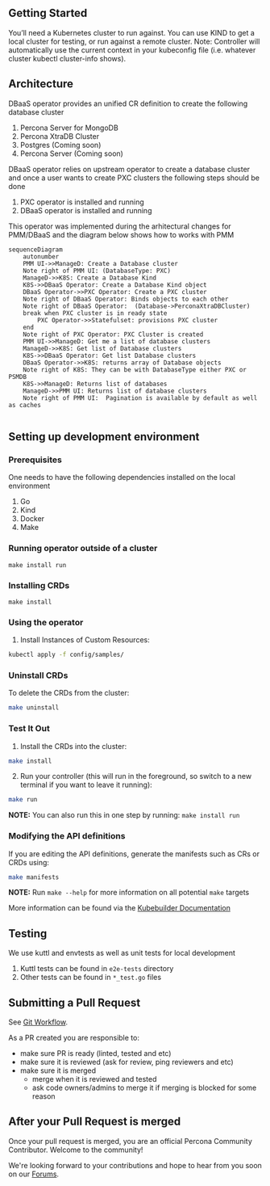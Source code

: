 ## Getting Started
You’ll need a Kubernetes cluster to run against. You can use KIND to get a local cluster for testing, or run against a remote cluster. Note: Controller will automatically use the current context in your kubeconfig file (i.e. whatever cluster kubectl cluster-info shows).

## Architecture 

DBaaS operator provides an unified CR definition to create the following database cluster

1. Percona Server for MongoDB
2. Percona XtraDB Cluster
3. Postgres (Coming soon)
4. Percona Server (Coming soon)

DBaaS operator relies on upstream operator to create a database cluster and once a user wants to create PXC clusters the following steps should be done

1. PXC operator is installed and running
2. DBaaS operator is installed and running

This operator was implemented during the arhitectural changes for PMM/DBaaS and the diagram below shows how to works with PMM

```mermaid
sequenceDiagram
    autonumber
    PMM UI->>ManageD: Create a Database cluster
    Note right of PMM UI: (DatabaseType: PXC)
    ManageD->>K8S: Create a Database Kind
    K8S->>DBaaS Operator: Create a Database Kind object
    DBaaS Operator->>PXC Operator: Create a PXC cluster
    Note right of DBaaS Operator: Binds objects to each other
    Note right of DBaaS Operator:  (Database->PerconaXtraDBCluster)
    break when PXC cluster is in ready state
    	PXC Operator->>Statefulset: provisions PXC cluster
    end
    Note right of PXC Operator: PXC Cluster is created
    PMM UI->>ManageD: Get me a list of database clusters 
    ManageD->>K8S: Get list of Database clusters 
    K8S->>DBaaS Operator: Get list Database clusters
    DBaaS Operator->>K8S: returns array of Database objects
    Note right of K8S: They can be with DatabaseType either PXC or PSMDB
    K8S->>ManageD: Returns list of databases
    ManageD->>PMM UI: Returns list of database clusters
    Note right of PMM UI:  Pagination is available by default as well as caches
    
```    

## Setting up development environment


### Prerequisites
One needs to have the following dependencies installed on the local environment

1. Go 
2. Kind
3. Docker
4. Make

### Running operator outside of a cluster

```
make install run
```

### Installing CRDs

``` 
make install
```

### Using the operator

1. Install Instances of Custom Resources:

```sh
kubectl apply -f config/samples/
```

<!---
2. Build and push your image to the location specified by `IMG`:
	
```sh
make docker-build docker-push IMG=<some-registry>/dbaas-operator:tag
```
	
3. Deploy the controller to the cluster with the image specified by `IMG`:

```sh
make deploy IMG=<some-registry>/dbaas-operator:tag
```
-->

### Uninstall CRDs
To delete the CRDs from the cluster:

```sh
make uninstall
```



### Test It Out
1. Install the CRDs into the cluster:

```sh
make install
```

2. Run your controller (this will run in the foreground, so switch to a new terminal if you want to leave it running):

```sh
make run
```

**NOTE:** You can also run this in one step by running: `make install run`

### Modifying the API definitions
If you are editing the API definitions, generate the manifests such as CRs or CRDs using:

```sh
make manifests
```

**NOTE:** Run `make --help` for more information on all potential `make` targets

More information can be found via the [Kubebuilder Documentation](https://book.kubebuilder.io/introduction.html)

## Testing

We use kuttl and envtests as well as unit tests for local development

1. Kuttl tests can be found in `e2e-tests` directory
2. Other tests can be found in `*_test.go` files

## Submitting a Pull Request

See [Git Workflow](docs/process/git-workflow.md).

As a PR created you are responsible to:
* make sure PR is ready (linted, tested and etc)
* make sure it is reviewed (ask for review, ping reviewers and etc)
* make sure it is merged
  * merge when it is reviewed and tested
  * ask code owners/admins to merge it if merging is blocked for some reason

## After your Pull Request is merged

Once your pull request is merged, you are an official Percona Community Contributor. Welcome to the community!

We're looking forward to your contributions and hope to hear from you soon on our [Forums](https://forums.percona.com).
